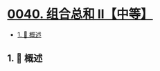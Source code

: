 # [0040. 组合总和 II【中等】](https://github.com/Tdahuyou/TNotes.leetcode/tree/main/notes/0040.%20%E7%BB%84%E5%90%88%E6%80%BB%E5%92%8C%20II%E3%80%90%E4%B8%AD%E7%AD%89%E3%80%91)

<!-- region:toc -->

- [1. 📝 概述](#1--概述)

<!-- endregion:toc -->

## 1. 📝 概述
